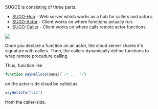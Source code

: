 SUGOS is consisting of three parts.

+ [SUGO-Hub][sugo_hub_url] - Web server which works as a hub for callers and actors.
+ [SUGO-Actor][sugo_actor_url] - Client works on where functions actually run. 
+ [SUGO-Caller][sugo_caller_url] - Client works on where calls remote actor functions.

<img src='images/sugos-overview.jpeg' />

Once you declare a function on an actor, the cloud server shares it's signature with callers.
Then, the callers dynamically define functions to wrap remote procedure calling.     

Thus, function like

```javascript
function sayHelloTo(name){ /* ... */}
``` 

on the actor-side cloud be called as

```javascript
sayHelloTo("Liz")
```

from the caller-side.


[sugo_hub_url]: https://github.com/realglobe-Inc/sugo-hub 
[sugo_actor_url]: https://github.com/realglobe-Inc/sugo-actor 
[sugo_caller_url]: https://github.com/realglobe-Inc/sugo-client 
